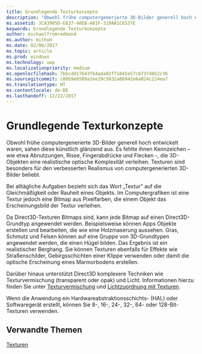 ```yaml
---
title: Grundlegende Texturkonzepte
description: "Obwohl frühe computergenerierte 3D-Bilder generell hoch entwickelt waren, sahen diese künstlich glänzend aus."
ms.assetid: 3CA3905D-E837-48EB-A81F-319AA1C6537E
keywords: Grundlegende Texturkonzepte
author: michaelfromredmond
ms.author: mithom
ms.date: 02/08/2017
ms.topic: article
ms.prod: windows
ms.technology: uwp
ms.localizationpriority: medium
ms.openlocfilehash: 7bbcdd17643f64ada02ff1045e57c873f40b2c36
ms.sourcegitcommit: c80b9e6589a1ee29c5032a0b942e6a024c224ea7
ms.translationtype: HT
ms.contentlocale: de-DE
ms.lasthandoff: 12/22/2017
---
```

# <a name="basic-texturing-concepts"></a>Grundlegende Texturkonzepte


Obwohl frühe computergenerierte 3D-Bilder generell hoch entwickelt waren, sahen diese künstlich glänzend aus. Es fehlte ihnen Kennzeichen – wie etwa Abnutzungen, Risse, Fingerabdrücke und Flecken -, die 3D-Objekten eine realistische optische Komplexität verleihen. Texturen sind besonders für den verbesserten Realismus von computergenerierten 3D-Bilder beliebt.

Bei alltägliche Aufgaben bezieht sich das Wort „Textur” auf die Gleichmäßigkeit oder Rauheit eines Objekts. Im Computergrafiken ist eine Textur jedoch eine Bitmap aus Pixelfarben, die einem Objekt das Erscheinungsbild der Textur verleihen.

Da Direct3D-Texturen Bitmaps sind, kann jede Bitmap auf einen Direct3D-Grundtyp angewendet werden. Beispielsweise können Apps Objekte erstellen und bearbeiten, die wie eine Holzmaserung aussehen. Gras, Schmutz und Felsen können auf eine Gruppe von 3D-Grundtypen angewendet werden, die einen Hügel bilden. Das Ergebnis ist ein realistischer Berghang. Sie können Texturen ebenfalls für Effekte wie Straßenschilder, Gebirgsschichten einer Klippe verwenden oder damit die optische Erscheinung eines Marmorbodens erstellen.

Darüber hinaus unterstützt Direct3D komplexere Techniken wie Texturvermischung (transparent oder opak) und Licht. Informationen hierzu finden Sie unter [Texturvermischung](texture-blending.md) und [Lichtzuordnung mit Texturen](light-mapping-with-textures.md).

Wenn die Anwendung ein Hardwareabstraktionsschichts- (HAL) oder Softwaregerät erstellt, können Sie 8-, 16-, 24-, 32-, 64- oder 128-Bit-Texturen verwenden.

## <a name="span-idrelated-topicsspanrelated-topics"></a><span id="related-topics"></span>Verwandte Themen


[Texturen](textures.md)

 

 




